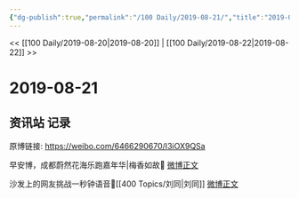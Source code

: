 ```yaml
---
{"dg-publish":true,"permalink":"/100 Daily/2019-08-21/","title":"2019-08-21","created":"2023-03-27T21:05:47.068+08:00","updated":"2023-03-27T21:10:44.391+08:00"}
---
```



<< [[100 Daily/2019-08-20\|2019-08-20]] | [[100 Daily/2019-08-22\|2019-08-22]] >>

# 2019-08-21

## 资讯站 记录

原博链接: https://weibo.com/6466290670/I3iOX9QSa

早安博，成都蔚然花海乐跑嘉年华|梅香如故🌿
[微博正文](https://m.weibo.cn/6466290670/4407644942685071)

沙发上的网友挑战一秒钟语音🌿[[400 Topics/刘同\|刘同]]
[微博正文](https://m.weibo.cn/6466290670/4407854188630766)
